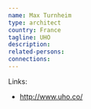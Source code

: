 ```yaml
---
name: Max Turnheim
type: architect
country: France
tagline: UHO
description:
related-persons:
connections:
---
```


Links:
* <http://www.uho.co/>
